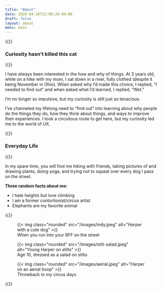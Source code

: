 ```yaml
---
title: "About"
date: 2020-04-26T22:09:29-04:00
draft: false
layout: about
menu: main
---
```


{{<rawhtml>}}
    <h3 class="text-center">Curiosity hasn’t killed this cat</h3>
{{</rawhtml>}}

I have always been interested in the how and why of things. At 3 years old, while on a hike with my mom, I sat down in a river, fully clothed (despite it being November in Ohio). When asked why I’d made this choice, I replied, “I needed to find out” and when asked what I’d learned, I replied, “Wet.”  


I’m no longer so impulsive, but my curiosity is still just as tenacious.  


I’ve channeled my lifelong need to “find out” into learning about why people do the things they do, how they think about things, and ways to improve their experiences. 
I took a circuitous route to get here, but my curiosity led me to the world of UX.  

{{<rawhtml>}}
    <h3 class="text-center">Everyday Life</h3>
{{</rawhtml>}}  

In my spare time, you will find me hiking with friends, taking pictures of and drawing plants, doing yoga, and trying not to squeal over every dog I pass on the street.  

**Three random facts about me:**
- I hate heights but love climbing
- I am a former contortionist/circus artist
- Elephants are my favorite animal

{{<rawhtml>}}
     <div class="grid grid-cols-1 sm:grid-cols-3 gap-4 py-10">
     <figure>
        {{< img class="rounded" src="/images/indy.jpeg" alt="Harper with a cute dog" >}}
        <figcaption>When you run into your BFF on the street<figcaption>
     </figure>
     <figure>
        {{< img class="rounded" src="/images/stilt-salad.jpeg" alt="Young Harper on stilts" >}}
        <figcaption>Age 10, dressed as a salad on stilts<figcaption>
     </figure>
     <figure>
        {{< img class="rounded" src="/images/aerial.jpeg" alt="Harper on an aerial hoop" >}}
        <figcaption>Throwback to my circus days<figcaption>
     </figure>
    </div>
{{</rawhtml>}}  
